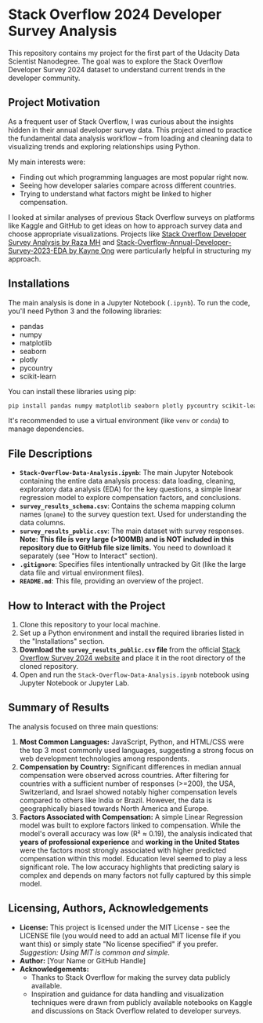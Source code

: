 # Stack Overflow 2024 Developer Survey Analysis

This repository contains my project for the first part of the Udacity Data Scientist Nanodegree. The goal was to explore the Stack Overflow Developer Survey 2024 dataset to understand current trends in the developer community.

## Project Motivation

As a frequent user of Stack Overflow, I was curious about the insights hidden in their annual developer survey data. This project aimed to practice the fundamental data analysis workflow – from loading and cleaning data to visualizing trends and exploring relationships using Python.

My main interests were:
*   Finding out which programming languages are most popular right now.
*   Seeing how developer salaries compare across different countries.
*   Trying to understand what factors might be linked to higher compensation.

I looked at similar analyses of previous Stack Overflow surveys on platforms like Kaggle and GitHub to get ideas on how to approach survey data and choose appropriate visualizations. Projects like [Stack Overflow Developer Survey Analysis by Raza MH](https://www.kaggle.com/code/razamh/stack-overflow-developer-survey-analysis) and [Stack-Overflow-Annual-Developer-Survey-2023-EDA by Kayne Ong](https://github.com/kayneong/Stack-Overflow-Annual-Developer-Survey-2023-EDA) were particularly helpful in structuring my approach.

## Installations

The main analysis is done in a Jupyter Notebook (`.ipynb`). To run the code, you'll need Python 3 and the following libraries:

*   pandas
*   numpy
*   matplotlib
*   seaborn
*   plotly
*   pycountry
*   scikit-learn

You can install these libraries using pip:
```bash
pip install pandas numpy matplotlib seaborn plotly pycountry scikit-learn
```
It's recommended to use a virtual environment (like `venv` or `conda`) to manage dependencies.

## File Descriptions

*   **`Stack-Overflow-Data-Analysis.ipynb`**: The main Jupyter Notebook containing the entire data analysis process: data loading, cleaning, exploratory data analysis (EDA) for the key questions, a simple linear regression model to explore compensation factors, and conclusions.
*   **`survey_results_schema.csv`**: Contains the schema mapping column names (`qname`) to the survey question text. Used for understanding the data columns.
*   **`survey_results_public.csv`**: The main dataset with survey responses. **Note: This file is very large (>100MB) and is NOT included in this repository due to GitHub file size limits.** You need to download it separately (see "How to Interact" section).
*   **`.gitignore`**: Specifies files intentionally untracked by Git (like the large data file and virtual environment files).
*   **`README.md`**: This file, providing an overview of the project.

## How to Interact with the Project

1.  Clone this repository to your local machine.
2.  Set up a Python environment and install the required libraries listed in the "Installations" section.
3.  **Download the `survey_results_public.csv` file** from the official [Stack Overflow Survey 2024 website](https://survey.stackoverflow.co/2024/) and place it in the root directory of the cloned repository.
4.  Open and run the `Stack-Overflow-Data-Analysis.ipynb` notebook using Jupyter Notebook or Jupyter Lab.

## Summary of Results

The analysis focused on three main questions:

1.  **Most Common Languages:** JavaScript, Python, and HTML/CSS were the top 3 most commonly used languages, suggesting a strong focus on web development technologies among respondents.
2.  **Compensation by Country:** Significant differences in median annual compensation were observed across countries. After filtering for countries with a sufficient number of responses (>=200), the USA, Switzerland, and Israel showed notably higher compensation levels compared to others like India or Brazil. However, the data is geographically biased towards North America and Europe.
3.  **Factors Associated with Compensation:** A simple Linear Regression model was built to explore factors linked to compensation. While the model's overall accuracy was low (R² ≈ 0.19), the analysis indicated that **years of professional experience** and **working in the United States** were the factors most strongly associated with higher predicted compensation within this model. Education level seemed to play a less significant role. The low accuracy highlights that predicting salary is complex and depends on many factors not fully captured by this simple model.

## Licensing, Authors, Acknowledgements

*   **License:** This project is licensed under the MIT License - see the LICENSE file (you would need to add an actual MIT license file if you want this) or simply state "No license specified" if you prefer. *Suggestion: Using MIT is common and simple.*
*   **Author:** [Your Name or GitHub Handle]
*   **Acknowledgements:**
    *   Thanks to Stack Overflow for making the survey data publicly available.
    *   Inspiration and guidance for data handling and visualization techniques were drawn from publicly available notebooks on Kaggle and discussions on Stack Overflow related to developer surveys.

